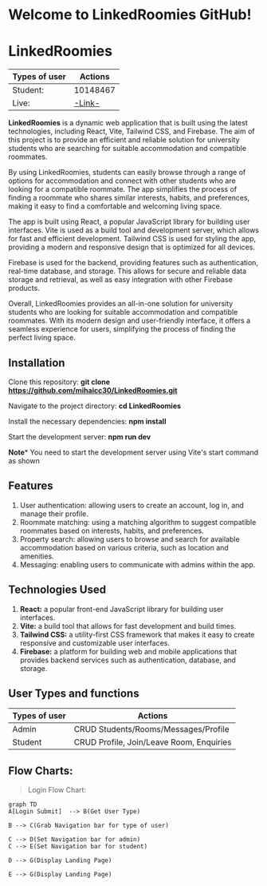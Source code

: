 # Welcome to LinkedRoomies GitHub!


# LinkedRoomies

|    Types of user    | Actions 
|---------------------|-------------------------------|
|Student:|10148467       |
|Live:|[-Link-](https://linkroomie.web.app)|        |

**LinkedRoomies** is a dynamic web application that is built using the latest technologies, including React, Vite, Tailwind CSS, and Firebase. The aim of this project is to provide an efficient and reliable solution for university students who are searching for suitable accommodation and compatible roommates.

By using LinkedRoomies, students can easily browse through a range of options for accommodation and connect with other students who are looking for a compatible roommate. The app simplifies the process of finding a roommate who shares similar interests, habits, and preferences, making it easy to find a comfortable and welcoming living space.

The app is built using React, a popular JavaScript library for building user interfaces. Vite is used as a build tool and development server, which allows for fast and efficient development. Tailwind CSS is used for styling the app, providing a modern and responsive design that is optimized for all devices.

Firebase is used for the backend, providing features such as authentication, real-time database, and storage. This allows for secure and reliable data storage and retrieval, as well as easy integration with other Firebase products.

Overall, LinkedRoomies provides an all-in-one solution for university students who are looking for suitable accommodation and compatible roommates. With its modern design and user-friendly interface, it offers a seamless experience for users, simplifying the process of finding the perfect living space.

## Installation

Clone this repository: **git clone https://github.com/mihaicc30/LinkedRoomies.git**

Navigate to the project directory: **cd LinkedRoomies**

Install the necessary dependencies: **npm install**

Start the development server: **npm run dev**

**Note***
You need to start the development server using Vite's start command as shown

## Features
1.  User authentication: allowing users to create an account, log in, and manage their profile.
2.  Roommate matching: using a matching algorithm to suggest compatible roommates based on interests, habits, and preferences.
3.  Property search: allowing users to browse and search for available accommodation based on various criteria, such as location and amenities.
4.  Messaging: enabling users to communicate with admins within the app.

## Technologies Used

1.  **React:** a popular front-end JavaScript library for building user interfaces.
2.  **Vite:** a build tool that allows for fast development and build times.
3.  **Tailwind CSS:** a utility-first CSS framework that makes it easy to create responsive and customizable user interfaces.
4.  **Firebase:** a platform for building web and mobile applications that provides backend services such as authentication, database, and storage.

## User Types and functions

|    Types of user    | Actions 
|---------------------|-------------------------------|
|Admin           	  |CRUD Students/Rooms/Messages/Profile         |
|Student              |CRUD Profile, Join/Leave Room, Enquiries          |


## Flow Charts:
> Login Flow Chart:

```mermaid
graph TD
A[Login Submit]  --> B(Get User Type)

B --> C(Grab Navigation bar for type of user)

C --> D(Set Navigation bar for admin)
C --> E(Set Navigation bar for student)

D --> G(Display Landing Page)

E --> G(Display Landing Page)
```
